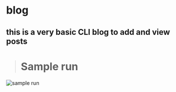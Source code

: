 # blog

this is a very basic CLI blog to add and view posts
--

># Sample run
![sample run](https://lh4.googleusercontent.com/sWFqTXhHmEKtrmkLN03Ownb9dcTAQjJe5JHo6Q13eE8Yggfq5M-UZ2l8VLCRiVhA7n3eOPv4ydQs59rWF-d0=w958-h927)